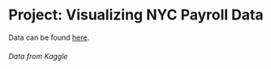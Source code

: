 # Project: Visualizing NYC Payroll Data
Data can be found [here](https://www.kaggle.com/new-york-city/nyc-citywide-payroll-data).



































###### Data from Kaggle
